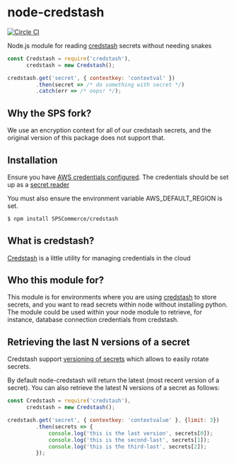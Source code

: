 # node-credstash
[![Circle CI](https://circleci.com/gh/roylines/node-credstash.svg?style=svg)](https://circleci.com/gh/roylines/node-credstash)

Node.js module for reading [credstash](https://github.com/fugue/credstash) secrets without needing snakes

```js
const Credstash = require('credstash'),
      credstash = new Credstash();

credstash.get('secret', { contextkey: 'contextval' })
         .then(secret => /* do something with secret */)
         .catch(err => /* oops! */);
```

## Why the SPS fork?
We use an encryption context for all of our credstash secrets, and the original version of this package does not support that.

## Installation
Ensure you have [AWS credentials configured](http://docs.aws.amazon.com/AWSJavaScriptSDK/guide/node-configuring.html).
The credentials should be set up as a [secret reader](https://github.com/fugue/credstash#secret-reader)

You must also ensure the environment variable AWS_DEFAULT_REGION is set.

```bash
$ npm install SPSCommerce/credstash
```

## What is credstash?
[Credstash](https://github.com/fugue/credstash) is a little utility for managing credentials in the cloud

## Who this module for?
This module is for environments where you are using [credstash](https://github.com/fugue/credstash) to store secrets,
and you want to read secrets within node without installing python.
The module could be used within your node module to retrieve, for instance, database connection credentials from credstash.

## Retrieving the last N versions of a secret
Credstash support [versioning of secrets](https://github.com/fugue/credstash#versioning-secrets) which allows to easily rotate secrets.

By default node-credstash will return the latest (most recent version of a secret).
You can also retrieve the latest N versions of a secret as follows:

```js
const Credstash = require('credstash'),
      credstash = new Credstash();

credstash.get('secret', { contextkey: 'contextvalue' }, {limit: 3})
         .then(secrets => {
             console.log('this is the last version', secrets[0]);
             console.log('this is the second-last', secrets[1]);
             console.log('this is the third-last', secrets[2]);
         });
```

